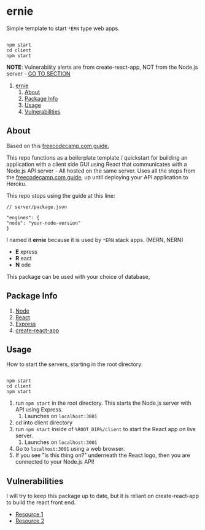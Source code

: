 # ernie

Simple template to start `*ERN` type web apps.

```

npm start
cd client
npm start

```

__NOTE__: Vulnerability alerts are from create-react-app, NOT from the Node.js server - [GO TO SECTION](#vulnerabilities)

1. [ernie](#ernie)
   1. [About](#about)
   2. [Package Info](#package-info)
   3. [Usage](#usage)
   4. [Vulnerabilities](#vulnerabilities)

## About

Based on this [freecodecamp.com guide.](https://www.freecodecamp.org/news/how-to-create-a-react-app-with-a-node-backend-the-complete-guide/)

This repo functions as a boilerplate template / quickstart for building an application with a client side GUI using React that communicates with a Node.js API server - All hosted on the same server. Uses all the steps from the [freecodecamp.com guide](https://www.freecodecamp.org/news/how-to-create-a-react-app-with-a-node-backend-the-complete-guide/), up until deploying your API application to Heroku.

This repo stops using the guide at this line:

```
// server/package.json

"engines": {
"node": "your-node-version"
}

```

I named it __ernie__ because it is used by `*ERN` stack apps. 
(MERN, NERN)

- __E__ xpress
- __R__ eact
- __N__ ode

This package can be used with your choice of database, 

## Package Info

1. [Node](https://nodejs.org/en/)
2. [React](https://reactjs.org/)
3. [Express](https://expressjs.com/)
4. [create-react-app](https://create-react-app.dev/)

## Usage

How to start the servers, starting in the root directory:

```

npm start
cd client
npm start

```


1. run `npm start` in the root directory. This starts the Node.js server with API using Express.
   1. Launches on `localhost:3001`
2. cd into client directory
3. run `npm start` inside of `%ROOT_DIR%/client` to start the React app on live server.
   1. Launches on `localhost:3001`
4. Go to `localhost:3001` using a web browser.
5. If you see "Is this thing on?" underneath the React logo, then you are connected to your Node.js API!

## Vulnerabilities

I will try to keep this package up to date, but it is reliant on create-react-app to build the react front end.
- [Resource 1](https://github.com/facebook/create-react-app/issues/11174)
- [Resource 2](https://github.com/facebook/create-react-app/issues/10929)

